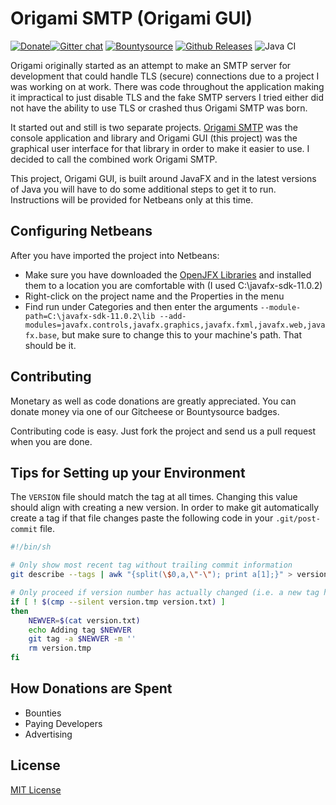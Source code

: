 # Origami SMTP (Origami GUI)

[![Donate](https://liberapay.com/assets/widgets/donate.svg)](https://liberapay.com/travispessetto/donate)[![Gitter chat](https://badges.gitter.im/OrigamiSMTP/gitter.png)](https://gitter.im/OrigamiSMTP) [![Bountysource](https://img.shields.io/bountysource/team/origami-smtp/activity.svg)](https://www.bountysource.com/teams/origami-smtp) [![Github Releases](https://img.shields.io/github/downloads/travispessetto/OrigamiGUI/latest/total.svg)](https://travispessetto.github.io/OrigamiSMTP/#download) ![Java CI](https://github.com/travispessetto/OrigamiGUI/actions/workflows/javaCi.yml/badge.svg)

Origami originally started as an attempt to make an SMTP server for development that could
handle TLS (secure) connections due to a project I was working on at work.  There was code
throughout the application making it impractical to just disable TLS and the fake SMTP servers
I tried either did not have the ability to use TLS or crashed thus Origami SMTP was born.

It started out and still is two separate projects. [Origami SMTP][1] was the console application
and library and Origami GUI (this project) was the graphical user interface for that library
in order to make it easier to use. I decided to call the combined work Origami SMTP.

This project, Origami GUI, is built around JavaFX and in the latest versions of Java you will
have to do some additional steps to get it to run.  Instructions will be provided for Netbeans
only at this time.

## Configuring Netbeans

After you have imported the project into Netbeans:

* Make sure you have downloaded the [OpenJFX Libraries][2] and installed them to a location you are comfortable with (I used C:\javafx-sdk-11.0.2)
* Right-click on the project name and the Properties in the menu
* Find run under Categories and then enter the arguments `--module-path=C:\javafx-sdk-11.0.2\lib --add-modules=javafx.controls,javafx.graphics,javafx.fxml,javafx.web,javafx.base`, but make sure to change this to your machine's path.  That should be it.

## Contributing

Monetary as well as code donations are greatly appreciated.  You can donate 
money via one of our Gitcheese or Bountysource badges.

Contributing code is easy.  Just fork the project and send us a pull 
request when you are done.

## Tips for Setting up your Environment

The `VERSION` file should match the tag at all times.  Changing this
value should align with creating a new version.  In order to make git 
automatically create a tag if that file changes paste the following code
in your `.git/post-commit` file.

```sh
#!/bin/sh

# Only show most recent tag without trailing commit information
git describe --tags | awk "{split(\$0,a,\"-\"); print a[1];}" > version.tmp

# Only proceed if version number has actually changed (i.e. a new tag has been created)
if [ ! $(cmp --silent version.tmp version.txt) ] 
then
    NEWVER=$(cat version.txt)
    echo Adding tag $NEWVER
    git tag -a $NEWVER -m ''
    rm version.tmp
fi
```

## How Donations are Spent

* Bounties
* Paying Developers
* Advertising

## License

[MIT License](license.txt)

[1]: https://github.com/travispessetto/origamismtp
[2]: https://openjfx.io/
